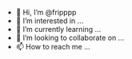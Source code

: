 - 👋 Hi, I’m @fripppp
- 👀 I’m interested in ...
- 🌱 I’m currently learning ...
- 💞️ I’m looking to collaborate on ...
- 📫 How to reach me ...

<!---
fripppp/fripppp is a ✨ special ✨ repository because its `README.md` (this file) appears on your GitHub profile.
You can click the Preview link to take a look at your changes.
--->
